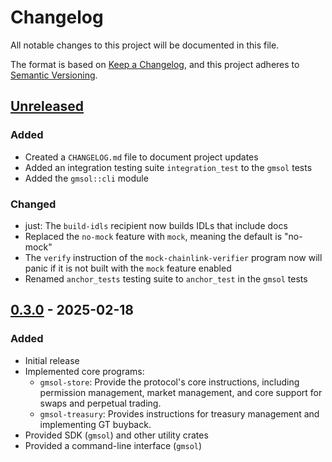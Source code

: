 # Changelog

All notable changes to this project will be documented in this file.

The format is based on [Keep a Changelog](https://keepachangelog.com/en/1.1.0/),
and this project adheres to [Semantic Versioning](https://semver.org/spec/v2.0.0.html).

## [Unreleased]

### Added

- Created a `CHANGELOG.md` file to document project updates
- Added an integration testing suite `integration_test` to the `gmsol` tests
- Added the `gmsol::cli` module

### Changed

- just: The `build-idls` recipient now builds IDLs that include docs
- Replaced the `no-mock` feature with `mock`, meaning the default is "no-mock"
- The `verify` instruction of the `mock-chainlink-verifier` program now will panic if it is not built with the `mock` feature enabled
- Renamed `anchor_tests` testing suite to `anchor_test` in the `gmsol` tests

## [0.3.0] - 2025-02-18

### Added

- Initial release
- Implemented core programs:
  - `gmsol-store`: Provide the protocol's core instructions, including permission management, market management, and core support for swaps and perpetual trading.
  - `gmsol-treasury`: Provides instructions for treasury management and implementing GT buyback.
- Provided SDK (`gmsol`) and other utility crates
- Provided a command-line interface (`gmsol`)

[unreleased]: https://github.com/gmsol-labs/gmx-solana/compare/v0.3.0...HEAD
[0.3.0]: https://github.com/gmsol-labs/gmx-solana/releases/tag/v0.3.0
